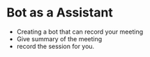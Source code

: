 # Bot as a Assistant

- Creating a bot that can record your meeting
- Give summary of the meeting
- record the session for you.
